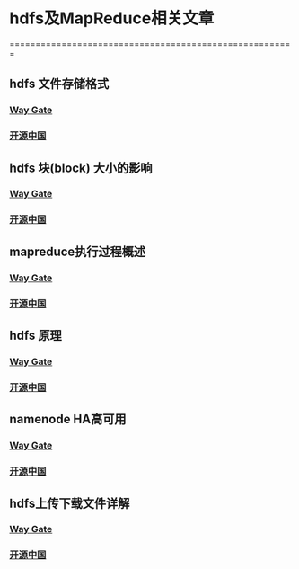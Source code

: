 # hdfs及MapReduce相关文章    
=======================================================    
## hdfs 文件存储格式  
### [Way Gate](/fileAndStore.md)      
### [开源中国](https://my.oschina.net/u/2969788/blog/2875351)    

## hdfs 块(block) 大小的影响 
### [Way Gate](/block.md)      
### [开源中国](https://my.oschina.net/u/2969788/blog/2873733)   

## mapreduce执行过程概述
### [Way Gate](/mapReduce.md)      
### [开源中国](https://my.oschina.net/u/2969788/blog/874649)   
  
## hdfs 原理
### [Way Gate](/hdfsDetail.md)      
### [开源中国](https://my.oschina.net/u/2969788/blog/869403 )   
  
## namenode HA高可用  
### [Way Gate](/hdfsDetail.md)      
### [开源中国](https://my.oschina.net/u/2969788/blog/3060663)   
   
## hdfs上传下载文件详解
### [Way Gate](/hdfsDetail.md)      
### [开源中国](https://my.oschina.net/u/2969788/blog/4289020 )   
